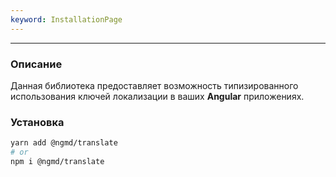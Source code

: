 ```yaml
---
keyword: InstallationPage
---
```


---


### Описание

Данная библиотека предоставляет возможность типизированного использования ключей локализации в ваших **Angular** приложениях.

### Установка

```sh
yarn add @ngmd/translate
# or
npm i @ngmd/translate
```
